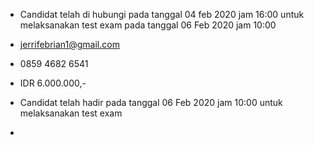 - Candidat telah di hubungi pada tanggal 04 feb 2020 jam 16:00 untuk melaksanakan test exam pada tanggal 06 Feb 2020 jam 10:00

- jerrifebrian1@gmail.com

- 0859 4682 6541

- IDR 6.000.000,-

- Candidat telah hadir pada tanggal 06 Feb 2020 jam 10:00 untuk melaksanakan test exam

- 
